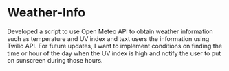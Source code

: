 # Weather-Info
Developed a script to use Open Meteo API to obtain weather information such as temperature and UV index and text users the information using Twilio API. For future updates, I want to implement conditions on finding the time or hour of the day when the UV index is high and notify the user to put on sunscreen during those hours.
